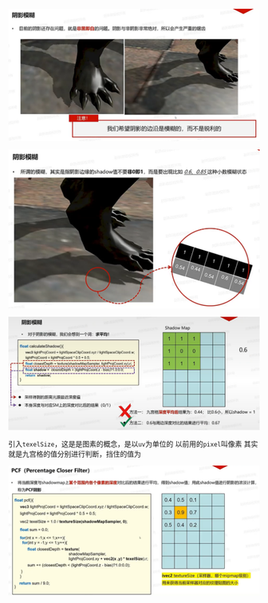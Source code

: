 ![输入图片说明](/imgs/2025-02-26/v9skIEn2B1oTFxAx.png)

![输入图片说明](/imgs/2025-02-26/QcwymgPDZ868xQwW.png)

![输入图片说明](/imgs/2025-02-26/aoL9xIRPTHoDHuEM.png)

引入`texelSize`，这是是图素的概念，是以`uv`为单位的
以前用的`pixel`叫像素
其实就是九宫格的值分别进行判断，挡住的值为

![输入图片说明](/imgs/2025-02-26/g3SNfD41FKDMGYP5.png)
<!--stackedit_data:
eyJoaXN0b3J5IjpbLTIyMzQyNTk4NywxNjc2NTY1MjExLDc1ND
g4MDY3NV19
-->